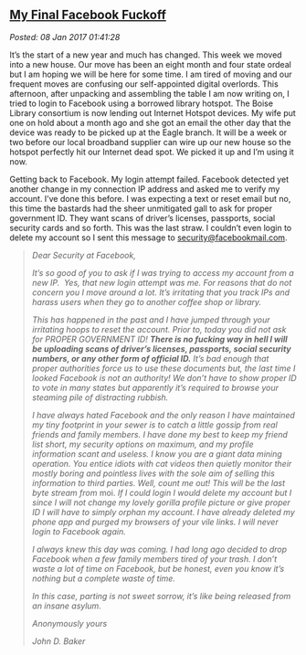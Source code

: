 
[My Final Facebook Fuckoff](https://analyzethedatanotthedrivel.org/2017/01/07/my-final-facebook-fuckoff/)
--------------------------------------------------------

*Posted: 08 Jan 2017 01:41:28*

It’s the start of a new year and much has changed. This week we moved
into a new house. Our move has been an eight month and four state ordeal
but I am hoping we will be here for some time. I am tired of moving and
our frequent moves are confusing our self-appointed digital overlords.
This afternoon, after unpacking and assembling the table I am now
writing on, I tried to login to Facebook using a borrowed library
hotspot. The Boise Library consortium is now lending out Internet
Hotspot devices. My wife put one on hold about a month ago and she got
an email the other day that the device was ready to be picked up at the
Eagle branch. It will be a week or two before our local broadband
supplier can wire up our new house so the hotspot perfectly hit our
Internet dead spot. We picked it up and I’m using it now.

Getting back to Facebook. My login attempt failed. Facebook detected yet
another change in my connection IP address and asked me to verify my
account. I’ve done this before. I was expecting a text or reset email
but no, this time the bastards had the sheer unmitigated gall to ask for
proper government ID. They want scans of driver’s licenses, passports,
social security cards and so forth. This was the last straw. I couldn’t
even login to delete my account so I sent this message to
security@facebookmail.com.

> *Dear Security at Facebook,*
>
> *It’s so good of you to ask if I was trying to access my account from
> a new IP.  Yes, that new login attempt was me. For reasons that do not
> concern you I move around a lot. It’s irritating that you track IPs
> and harass users when they go to another coffee shop or library.*
>
> *This has happened in the past and I have jumped through your
> irritating hoops to reset the account. Prior to, today you did not ask
> for PROPER GOVERNMENT ID! **There is no fucking way in hell I will be
> uploading scans of driver’s licenses, passports, social security
> numbers, or any other form of official ID.** It’s bad enough that
> proper authorities force us to use these documents but, the last time
> I looked Facebook is not an authority! We don’t have to show proper ID
> to vote in many states but apparently it’s required to browse your
> steaming pile of distracting rubbish.*
>
> *I have always hated Facebook and the only reason I have maintained my
> tiny footprint in your sewer is to catch a little gossip from real
> friends and family members. I have done my best to keep my friend list
> short, my security options on maximum, and my profile information
> scant and useless. I know you are a giant data mining operation. You
> entice idiots with cat videos then quietly monitor their mostly boring
> and pointless lives with the sole aim of selling this information to
> third parties. Well, count me out! This will be the last byte stream
> from* moi. *If I could login I would delete my account but I since I
> will not change my lovely gorilla profile picture or give proper ID I
> will have to simply orphan my account. I have already deleted my phone
> app and purged my browsers of your vile links. I will never login to
> Facebook again.*
>
> *I always knew this day was coming. I had long ago decided to drop
> Facebook when a few family members tired of your trash. I don’t waste
> a lot of time on Facebook, but be honest, even you know it’s nothing
> but a complete* *waste of time.*
>
> *In this case, parting is not sweet sorrow, it’s like being released
> from an insane asylum.*
>
> *Anonymously yours*
>
> *John D. Baker*

